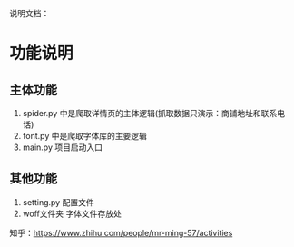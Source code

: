 说明文档：

# 功能说明

## 主体功能
1. spider.py 中是爬取详情页的主体逻辑(抓取数据只演示：商铺地址和联系电话)
2. font.py 中是爬取字体库的主要逻辑
3. main.py 项目启动入口

## 其他功能
1. setting.py 配置文件
2. woff文件夹 字体文件存放处

知乎：<https://www.zhihu.com/people/mr-ming-57/activities>